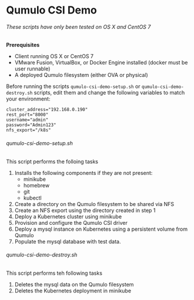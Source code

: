 # Qumulo CSI Demo

###### These scripts have only been tested on OS X and CentOS 7

**Prerequisites**
- Client running OS X or CentOS 7
- VMware Fusion, VirtualBox, or Docker Engine installed (docker must be user runnable)
- A deployed Qumulo filesystem (either OVA or physical)

Before running the scripts `qumulo-csi-demo-setup.sh` or `qumulo-csi-demo-destroy.sh` scripts, edit them and change the following variables to match your environment:
```
cluster_address="192.168.0.190"
rest_port="8000"
username="admin"
password="Admin123"
nfs_export="/k8s"
```
###### qumulo-csi-demo-setup.sh
This script performs the folloing tasks
1. Installs the following components if they are not present:
    - minikube
    - homebrew
    - git
    - kubectl
2. Create a directory on the Qumulo filesystem to be shared via NFS
3. Create an NFS export using the directory created in step 1
4. Deploy a Kubernetes cluster using minikube
5. Provision and configure the Qumulo CSI driver
6. Deploy a mysql instance on Kubernetes using a persistent volume from Qumulo
7. Populate the mysql database with test data.

###### qumulo-csi-demo-destroy.sh
This script performs teh following tasks
1. Deletes the mysql data on the Qumulo filesystem
2. Deletes the Kubernetes deployment in minikube